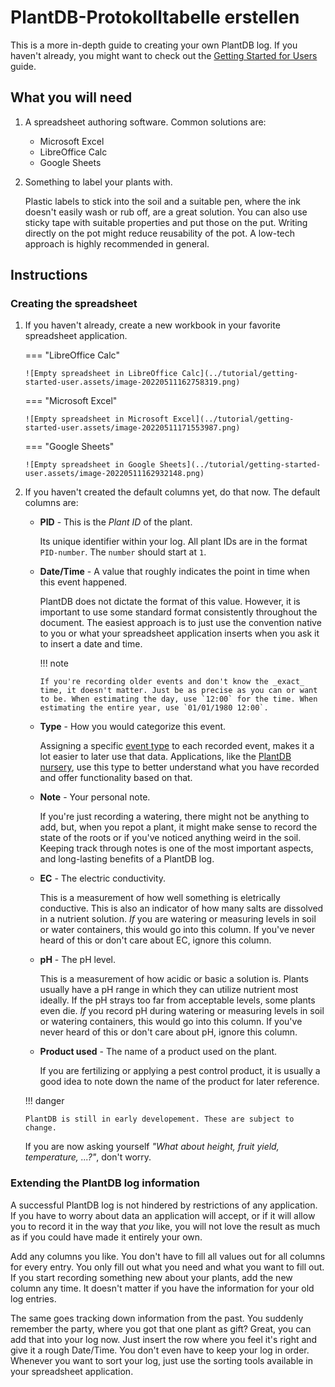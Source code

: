 # PlantDB-Protokolltabelle erstellen

This is a more in-depth guide to creating your own PlantDB log. If you haven't already, you might want to check out the [Getting Started for Users](../tutorial/getting-started-user.md) guide.

## What you will need

1. A spreadsheet authoring software. Common solutions are:

    - Microsoft Excel
    - LibreOffice Calc
    - Google Sheets

2. Something to label your plants with.

    Plastic labels to stick into the soil and a suitable pen, where the ink doesn't easily wash or rub off, are a great solution. You can also use sticky tape with suitable properties and put those on the put. Writing directly on the pot might reduce reusability of the pot. A low-tech approach is highly recommended in general.

## Instructions

### Creating the spreadsheet

1.  If you haven't already, create a new workbook in your favorite spreadsheet application.

    === "LibreOffice Calc"

        ![Empty spreadsheet in LibreOffice Calc](../tutorial/getting-started-user.assets/image-20220511162758319.png)

    === "Microsoft Excel"

        ![Empty spreadsheet in Microsoft Excel](../tutorial/getting-started-user.assets/image-20220511171553987.png)

    === "Google Sheets"

        ![Empty spreadsheet in Google Sheets](../tutorial/getting-started-user.assets/image-20220511162932148.png)

1.  If you haven't created the default columns yet, do that now. The default columns are:

    -   **PID** - This is the _Plant ID_ of the plant.

        Its unique identifier within your log. All plant IDs are in the format `PID-number`. The `number` should start at `1`.

    -   **Date/Time** - A value that roughly indicates the point in time when this event happened.

        PlantDB does not dictate the format of this value. However, it is important to use some standard format consistently throughout the document. The easiest approach is to just use the convention native to you or what your spreadsheet application inserts when you ask it to insert a date and time.

        !!! note

            If you're recording older events and don't know the _exact_ time, it doesn't matter. Just be as precise as you can or want to be. When estimating the day, use `12:00` for the time. When estimating the entire year, use `01/01/1980 12:00`.

    -   **Type** - How you would categorize this event.

        Assigning a specific [event type](../reference/event-types.md) to each recorded event, makes it a lot easier to later use that data. Applications, like the [PlantDB nursery](/nursery), use this type to better understand what you have recorded and offer functionality based on that.

    -   **Note** - Your personal note.

        If you're just recording a watering, there might not be anything to add, but, when you repot a plant, it might make sense to record the state of the roots or if you've noticed anything weird in the soil. Keeping track through notes is one of the most important aspects, and long-lasting benefits of a PlantDB log.

    -   **EC** - The electric conductivity.

        This is a measurement of how well something is eletrically conductive. This is also an indicator of how many salts are dissolved in a nutrient solution. _If_ you are watering or measuring levels in soil or water containers, this would go into this column. If you've never heard of this or don't care about EC, ignore this column.

    -   **pH** - The pH level.

        This is a measurement of how acidic or basic a solution is. Plants usually have a pH range in which they can utilize nutrient most ideally. If the pH strays too far from acceptable levels, some plants even die. _If_ you record pH during watering or measuring levels in soil or watering containers, this would go into this column. If you've never heard of this or don't care about pH, ignore this column.

    -   **Product used** - The name of a product used on the plant.

        If you are fertilizing or applying a pest control product, it is usually a good idea to note down the name of the product for later reference.

    !!! danger

        PlantDB is still in early developement. These are subject to change.

    If you are now asking yourself _"What about height, fruit yield, temperature, ...?"_, don't worry.

### Extending the PlantDB log information

A successful PlantDB log is not hindered by restrictions of any application. If you have to worry about data an application will accept, or if it will allow you to record it in the way that _you_ like, you will not love the result as much as if you could have made it entirely your own.

Add any columns you like. You don't have to fill all values out for all columns for every entry. You only fill out what you need and what you want to fill out. If you start recording something new about your plants, add the new column any time. It doesn't matter if you have the information for your old log entries.

The same goes tracking down information from the past. You suddenly remember the party, where you got that one plant as gift? Great, you can add that into your log now. Just insert the row where you feel it's right and give it a rough Date/Time. You don't even have to keep your log in order. Whenever you want to sort your log, just use the sorting tools available in your spreadsheet application.
